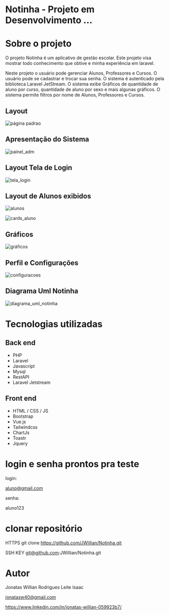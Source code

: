 # Notinha - Projeto em Desenvolvimento ...

# Sobre o projeto

O projeto Notinha é um aplicativo de gestão escolar. Este projeto visa mostrar todo conhecimento que obtive e minha experiência em laravel.

Neste projeto o usuário pode gerenciar Alunos, Professores e Cursos.
O usuário pode se cadastrar e trocar sua senha.
O sistema é autenticado pela biblioteca Laravel JetStream.
O sistema exibe Gráficos de quantidade de aluno por curso, quantidade de aluno por sexo e mais algunas gráficos.
O sistema permite filtros por nome de Alunos, Professores e Cursos.


## Layout 

![página padrao](https://github.com/JWillian/Notinha/assets/19697488/3c67510f-0b5c-468b-938b-cb4be8509a84)

## Apresentação do Sistema

![painel_adm](https://github.com/JWillian/Notinha/assets/19697488/053c7ee3-2176-49f9-95e8-4bf6bea27f06)

## Layout Tela de Login

![tela_login](https://github.com/JWillian/Notinha/assets/19697488/14e9eebb-6404-44d7-9272-8a4011941f7e)

## Layout de Alunos exibidos

![alunos](https://github.com/JWillian/Notinha/assets/19697488/ad62d4d9-6dab-4163-a2c9-641cac867106)

![cards_aluno](https://github.com/JWillian/Notinha/assets/19697488/198babb7-abbe-4e79-83ae-03e71130523d)

## Gráficos

![gráficos](https://github.com/JWillian/Notinha/assets/19697488/9c4b4447-2218-4a18-9715-b165b16945f9)

## Perfil e Configurações

![configuracoes](https://github.com/JWillian/Notinha/assets/19697488/1404eb4d-b0b7-417b-aaeb-726c6799b25a)

## Diagrama Uml Notinha

![diagrama_uml_notinha](https://github.com/JWillian/Notinha/assets/19697488/cb395239-18c1-4c88-8afc-7dcf9449ff37)


# Tecnologias utilizadas

## Back end
- PHP
- Laravel
- Javascript
- Mysql
- RestAPI
- Laravel Jetstream
  
## Front end
- HTML / CSS / JS 
- Bootstrap
- Vue.js
- Tailwindcss
- ChartJs
- Toastr
- Jquery

# login e senha prontos pra teste

login:

aluno@gmail.com

senha:

aluno123

# clonar repositório

HTTPS
git clone https://github.com/JWillian/Notinha.git

SSH KEY
git@github.com:JWillian/Notinha.git

# Autor

Jonatas Willian Rodrigues Leite Isaac

jonatasw40@gmail.com

https://www.linkedin.com/in/jonatas-willian-059923b7/
